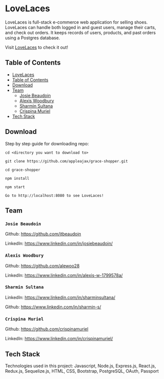 # LoveLaces

LoveLaces is full-stack e-commerce web application for selling shoes. LoveLaces can handle both logged in and guest users, manage their carts, and check out orders. It keeps records of users, products, and past orders using a Postgres database.

Visit [LoveLaces](https://grace-shopper-lovelaces.herokuapp.com/) to check it out!

## Table of Contents

* [LoveLaces](#LoveLaces)
* [Table of Contents](#Table-of-Contents)
* [Download](#Download)
* [Team](#Team)
  * [Josie Beaudoin](#Josie-Beaudoin)
  * [Alexis Woodbury](#Alexis-Woodbury)
  * [Sharmin Sultana](#Sharmin-Sultana)
  * [Crispina Muriel](#Crispina-Muriel)
* [Tech Stack](#Tech-Stack)

## Download

Step by step guide for downloading repo:

```
cd <directory you want to download to>

git clone https://github.com/appleajax/grace-shopper.git

cd grace-shopper

npm install

npm start

Go to http://localhost:8080 to see LoveLaces!
```

## Team

### `Josie Beaudoin`

Github: https://github.com/jtbeaudoin

LinkedIn: https://www.linkedin.com/in/josiebeaudoin/

### `Alexis Woodbury`

Github: https://github.com/alewoo28

LinkedIn: https://www.linkedin.com/in/alexis-w-1799578a/

### `Sharmin Sultana`

LinkedIn: https://www.linkedin.com/in/sharminsultana/

Github: https://www.linkedin.com/in/sharmin-s/

### `Crispina Muriel`

Github: https://github.com/crispinamuriel

LinkedIn: https://www.linkedin.com/in/crispinamuriel/

## Tech Stack

Technologies used in this project: Javascript, Node.js, Express.js, React.js, Redux.js, Sequelize.js, HTML, CSS, Bootstrap, PostgreSQL, OAuth, Passport
